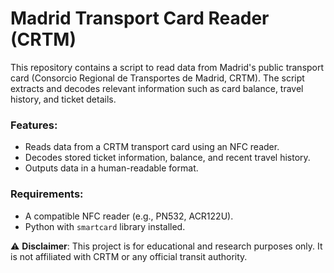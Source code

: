 # Madrid Transport Card Reader (CRTM)  

This repository contains a script to read data from Madrid's public transport card (Consorcio Regional de Transportes de Madrid, CRTM). The script extracts and decodes relevant information such as card balance, travel history, and ticket details.  

### Features:  
- Reads data from a CRTM transport card using an NFC reader.  
- Decodes stored ticket information, balance, and recent travel history.  
- Outputs data in a human-readable format.  

### Requirements:  
- A compatible NFC reader (e.g., PN532, ACR122U).  
- Python with `smartcard` library installed.  

⚠️ **Disclaimer**: This project is for educational and research purposes only. It is not affiliated with CRTM or any official transit authority.
